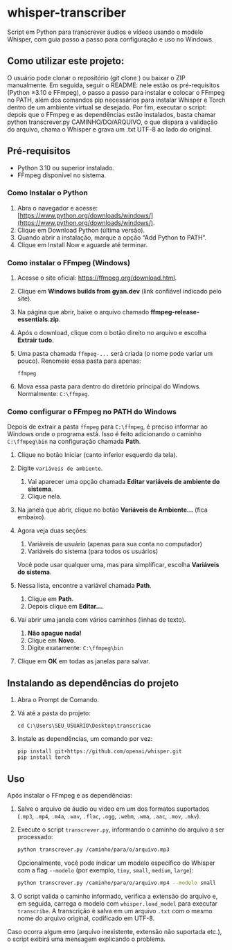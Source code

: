 # whisper-transcriber

Script em Python para transcrever áudios e vídeos usando o modelo Whisper, com guia passo a passo para configuração e uso no Windows.

## Como utilizar este projeto:
O usuário pode clonar o repositório (git clone <URL>) ou baixar o ZIP manualmente.
Em seguida, seguir o README: nele estão os pré-requisitos (Python ≥3.10 e FFmpeg), o passo a passo para instalar e colocar o FFmpeg no PATH, além dos comandos pip necessários para instalar Whisper e Torch dentro de um ambiente virtual se desejado.
Por fim, executar o script: depois que o FFmpeg e as dependências estão instalados, basta chamar python transcrever.py CAMINHO/DO/ARQUIVO, o que dispara a validação do arquivo, chama o Whisper e grava um .txt UTF-8 ao lado do original.

## Pré-requisitos

- Python 3.10 ou superior instalado.
- FFmpeg disponível no sistema.

### Como Instalar o Python
1. Abra o navegador e acesse: [https://www.python.org/downloads/windows/](https://www.python.org/downloads/windows/).
2. Clique em Download Python (última versão).
3. Quando abrir a instalação, marque a opção “Add Python to PATH”.
4. Clique em Install Now e aguarde até terminar.

### Como instalar o FFmpeg (Windows)

1. Acesse o site oficial: <https://ffmpeg.org/download.html>.
2. Clique em **Windows builds from gyan.dev** (link confiável indicado pelo site).
3. Na página que abrir, baixe o arquivo chamado **ffmpeg-release-essentials.zip**.
4. Após o download, clique com o botão direito no arquivo e escolha **Extrair tudo**.
5. Uma pasta chamada `ffmpeg-...` será criada (o nome pode variar um pouco). Renomeie essa pasta para apenas:

   ```
   ffmpeg
   ```
6. Mova essa pasta para dentro do diretório principal do Windows. Normalmente: `C:\ffmpeg`.

### Como configurar o FFmpeg no PATH do Windows

Depois de extrair a pasta `ffmpeg` para `C:\ffmpeg`, é preciso informar ao Windows onde o programa está. Isso é feito adicionando o caminho `C:\ffmpeg\bin` na configuração chamada **Path**.

1. Clique no botão Iniciar (canto inferior esquerdo da tela).
2. Digite `variáveis de ambiente`.
   1. Vai aparecer uma opção chamada **Editar variáveis de ambiente do sistema**.
   2. Clique nela.
3. Na janela que abrir, clique no botão **Variáveis de Ambiente...** (fica embaixo).
4. Agora veja duas seções:
   1. Variáveis de usuário (apenas para sua conta no computador)
   2. Variáveis do sistema (para todos os usuários)

   Você pode usar qualquer uma, mas para simplificar, escolha **Variáveis do sistema**.
5. Nessa lista, encontre a variável chamada **Path**.
   1. Clique em **Path**.
   2. Depois clique em **Editar...**.
6. Vai abrir uma janela com vários caminhos (linhas de texto).
   1. **Não apague nada!**
   2. Clique em **Novo**.
   3. Digite exatamente: `C:\ffmpeg\bin`
7. Clique em **OK** em todas as janelas para salvar.

## Instalando as dependências do projeto

1. Abra o Prompt de Comando.
2. Vá até a pasta do projeto:

   ```
   cd C:\Users\SEU_USUARIO\Desktop\transcricao
   ```
3. Instale as dependências, um comando por vez:

   ```
   pip install git+https://github.com/openai/whisper.git
   pip install torch
   ```

## Uso

Após instalar o FFmpeg e as dependências:

1. Salve o arquivo de áudio ou vídeo em um dos formatos suportados (`.mp3`, `.mp4`, `.m4a`, `.wav`, `.flac`, `.ogg`, `.webm`, `.wma`, `.aac`, `.mov`, `.mkv`).
2. Execute o script `transcrever.py`, informando o caminho do arquivo a ser processado:

   ```bash
   python transcrever.py /caminho/para/o/arquivo.mp3
   ```

   Opcionalmente, você pode indicar um modelo específico do Whisper com a flag `--modelo` (por exemplo, `tiny`, `small`, `medium`, `large`):

   ```bash
   python transcrever.py /caminho/para/o/arquivo.mp4 --modelo small
   ```

3. O script valida o caminho informado, verifica a extensão do arquivo e, em seguida, carrega o modelo com `whisper.load_model` para executar `transcribe`. A transcrição é salva em um arquivo `.txt` com o mesmo nome do arquivo original, codificado em UTF-8.

Caso ocorra algum erro (arquivo inexistente, extensão não suportada etc.), o script exibirá uma mensagem explicando o problema.
